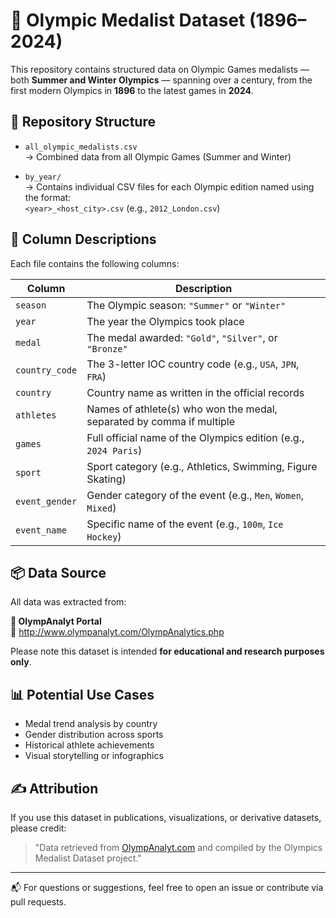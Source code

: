 # 🏅 Olympic Medalist Dataset (1896–2024)

This repository contains structured data on Olympic Games medalists — both **Summer and Winter Olympics** — spanning over a century, from the first modern Olympics in **1896** to the latest games in **2024**.

## 📁 Repository Structure

- `all_olympic_medalists.csv`  
  → Combined data from all Olympic Games (Summer and Winter)

- `by_year/`  
  → Contains individual CSV files for each Olympic edition named using the format:  
  `<year>_<host_city>.csv` (e.g., `2012_London.csv`)

## 📑 Column Descriptions

Each file contains the following columns:

| Column         | Description                                                           |
| -------------- | --------------------------------------------------------------------- |
| `season`       | The Olympic season: `"Summer"` or `"Winter"`                          |
| `year`         | The year the Olympics took place                                      |
| `medal`        | The medal awarded: `"Gold"`, `"Silver"`, or `"Bronze"`                |
| `country_code` | The 3-letter IOC country code (e.g., `USA`, `JPN`, `FRA`)             |
| `country`      | Country name as written in the official records                       |
| `athletes`     | Names of athlete(s) who won the medal, separated by comma if multiple |
| `games`        | Full official name of the Olympics edition (e.g., `2024 Paris`)       |
| `sport`        | Sport category (e.g., Athletics, Swimming, Figure Skating)            |
| `event_gender` | Gender category of the event (e.g., `Men`, `Women`, `Mixed`)          |
| `event_name`   | Specific name of the event (e.g., `100m`, `Ice Hockey`)               |

## 📦 Data Source

All data was extracted from:

**📍 OlympAnalyt Portal**  
🔗 http://www.olympanalyt.com/OlympAnalytics.php

Please note this dataset is intended **for educational and research purposes only**.

## 📊 Potential Use Cases

- Medal trend analysis by country
- Gender distribution across sports
- Historical athlete achievements
- Visual storytelling or infographics

## ✍️ Attribution

If you use this dataset in publications, visualizations, or derivative datasets, please credit:

> "Data retrieved from [OlympAnalyt.com](http://www.olympanalyt.com) and compiled by the Olympics Medalist Dataset project."

---

📬 For questions or suggestions, feel free to open an issue or contribute via pull requests.
